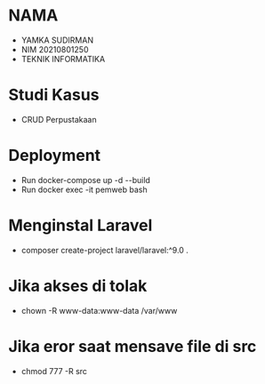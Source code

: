 # NAMA
- YAMKA SUDIRMAN
- NIM 20210801250
- TEKNIK INFORMATIKA

# Studi Kasus
- CRUD Perpustakaan

# Deployment
- Run docker-compose up -d --build
- Run docker exec -it pemweb bash

# Menginstal Laravel 
- composer create-project laravel/laravel:^9.0 .

# Jika akses di tolak
- chown -R www-data:www-data /var/www

# Jika eror saat mensave file di src
- chmod 777 -R src
